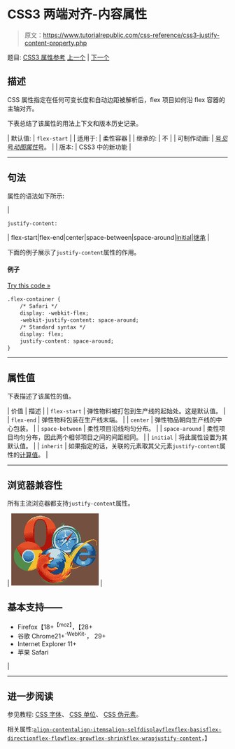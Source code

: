 # CSS3 两端对齐-内容属性

> 原文：<https://www.tutorialrepublic.com/css-reference/css3-justify-content-property.php>

题目: [CSS3 属性参考](css3-properties.php) [上一个](css-height-property.php) | [下一个](css-left-property.php)

## 描述

CSS 属性指定在任何可变长度和自动边距被解析后，flex 项目如何沿 flex 容器的主轴对齐。

下表总结了该属性的用法上下文和版本历史记录。

| 默认值: | `flex-start` |
| 适用于: | 柔性容器 |
| 继承的: | 不 |
| 可制作动画: | [号*见*号*动图属性*号](css-animatable-properties.php)。 |
| 版本: | CSS3 中的新功能 |

* * *

## 句法

属性的语法如下所示:

| 

```
justify-content: 
```

 | flex-start&#124;flex-end&#124;center&#124;space-between&#124;space-around&#124;[initial](../definitions.php#initial)&#124;[继承](../definitions.php#inherit) |

下面的例子展示了`justify-content`属性的作用。

#### 例子

[Try this code »](../codelab.php?topic=css3&file=justify-content-property "Try this code using online Editor")

```
.flex-container {
    /* Safari */
    display: -webkit-flex;
    -webkit-justify-content: space-around;
    /* Standard syntax */
    display: flex;
    justify-content: space-around;
}
```

* * *

## 属性值

下表描述了该属性的值。

| 价值 | 描述 |
| `flex-start` | 弹性物料被打包到生产线的起始处。这是默认值。 |
| `flex-end` | 弹性物料包装在生产线末端。 |
| `center` | 弹性物品朝向生产线的中心包装。 |
| `space-between` | 柔性项目沿线均匀分布。 |
| `space-around` | 柔性项目均匀分布，因此两个相邻项目之间的间距相同。 |
| `initial` | 将此属性设置为其默认值。 |
| `inherit` | 如果指定的话，关联的元素取其父元素`justify-content`属性的[计算值](../definitions.php#computed-value)。 |

* * *

## 浏览器兼容性

所有主流浏览器都支持`justify-content`属性。

| ![Browsers Icon](img/e9331123c77668c1832e541c2fca1002.png) | 

## 基本支持——

*   Firefox【18+<sup class="badge">【moz】</sup>，【28+
*   谷歌 Chrome21+<sup class="badge">-WebKit-</sup>， 29+
*   Internet Explorer 11+
*   苹果 Safari

 |

* * *

## 进一步阅读

参见教程: [CSS 字体](../css-tutorial/css-fonts.php)、 [CSS 单位](../css-tutorial/css-units.php)、 [CSS 伪元素](../css-tutorial/css-pseudo-elements.php)。

相关属性:[`align-content`](css3-align-content-property.php)[`align-items`](css3-align-items-property.php)[`align-self`](css3-align-self-property.php)[`display`](css-display-property.php)[`flex`](css3-flex-property.php)[`flex-basis`](css3-flex-basis-property.php)[`flex-direction`](css3-flex-direction-property.php)[`flex-flow`](css3-flex-flow-property.php)[`flex-grow`](css3-flex-grow-property.php)[`flex-shrink`](css3-flex-shrink-property.php)[`flex-wrap`](css3-flex-wrap-property.php)[`justify-content`](css3-justify-content-property.php)，】